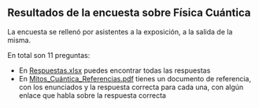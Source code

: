 ## Resultados de la encuesta sobre Física Cuántica

La encuesta se rellenó por asistentes a la exposición, a la salida de la misma.

En total son 11 preguntas:

* En [Respuestas.xlsx](Respuestas.xlsx) puedes encontrar todas las respuestas
* En [Mitos_Cuántica_Referencias.pdf](Mitos_Cuántica_Referencias.pdf) tienes un documento de referencia, con los enunciados y la respuesta correcta para cada una, con algún enlace que habla sobre la respuesta correcta
